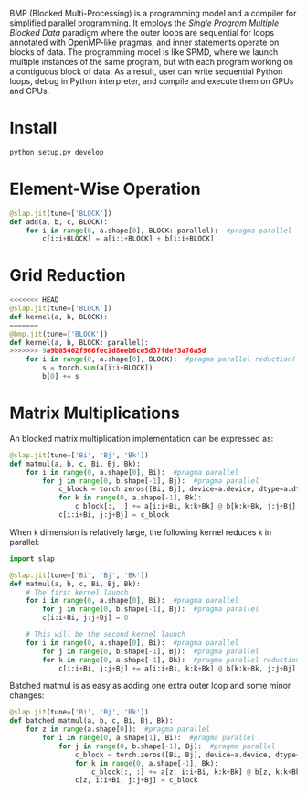 BMP (Blocked Multi-Processing) is a programming model and a compiler for simplified parallel programming. It employs the *Single Program Multiple Blocked Data* paradigm where the outer loops are sequential for loops annotated with OpenMP-like pragmas, and inner statements operate on blocks of data. The programming model is like SPMD, where we launch multiple instances of the same program, but with each program working on a contiguous block of data. As a result, user can write sequential Python loops, debug in Python interpreter, and compile and execute them on GPUs and CPUs.


# Install

```bash
python setup.py develop
```

# Element-Wise Operation
```python
@slap.jit(tune=['BLOCK'])
def add(a, b, c, BLOCK):
    for i in range(0, a.shape[0], BLOCK: parallel):  #pragma parallel
        c[i:i+BLOCK] = a[i:i+BLOCK] + b[i:i+BLOCK]
```

# Grid Reduction

```python
<<<<<<< HEAD
@slap.jit(tune=['BLOCK'])
def kernel(a, b, BLOCK):
=======
@bmp.jit(tune=['BLOCK'])
def kernel(a, b, BLOCK: parallel):
>>>>>>> 9a9b05462f966fec1d8eeb6ce5d37fde73a76a5d
    for i in range(0, a.shape[0], BLOCK):  #pragma parallel reduction(+:b)
        s = torch.sum(a[i:i+BLOCK])
        b[0] += s 
```

# Matrix Multiplications

An blocked matrix multiplication implementation can be expressed as:
```python
@slap.jit(tune=['Bi', 'Bj', 'Bk'])
def matmul(a, b, c, Bi, Bj, Bk):
    for i in range(0, a.shape[0], Bi):  #pragma parallel
        for j in range(0, b.shape[-1], Bj):  #pragma parallel
            c_block = torch.zeros([Bi, Bj], device=a.device, dtype=a.dtype)
            for k in range(0, a.shape[-1], Bk):
                c_block[:, :] += a[i:i+Bi, k:k+Bk] @ b[k:k+Bk, j:j+Bj]
            c[i:i+Bi, j:j+Bj] = c_block
```

When `k` dimension is relatively large, the following kernel reduces `k` in parallel:
```python
import slap

@slap.jit(tune=['Bi', 'Bj', 'Bk'])
def matmul(a, b, c, Bi, Bj, Bk):
    # The first kernel launch
    for i in range(0, a.shape[0], Bi):  #pragma parallel
    	for j in range(0, b.shape[-1], Bj):  #pragma parallel
	    c[i:i+Bi, j:j+Bj] = 0

    # This will be the second kernel launch
    for i in range(0, a.shape[0], Bi):  #pragma parallel
    	for j in range(0, b.shape[-1], Bj):  #pragma parallel
	    for k in range(0, a.shape[-1], Bk):  #pragma parallel reduction(+:c)
	    	c[i:i+Bi, j:j+Bj] += a[i:i+Bi, k:k+Bk] @ b[k:k+Bk, j:j+Bj]
```


Batched matmul is as easy as adding one extra outer loop and some minor changes:

```python
@slap.jit(tune=['Bi', 'Bj', 'Bk'])
def batched_matmul(a, b, c, Bi, Bj, Bk):
    for z in range(a.shape[0]):  #pragma parallel
        for i in range(0, a.shape[1], Bi):  #pragma parallel
            for j in range(0, b.shape[-1], Bj):  #pragma parallel
                c_block = torch.zeros([Bi, Bj], device=a.device, dtype=a.dtype)
                for k in range(0, a.shape[-1], Bk):
                    c_block[:, :] += a[z, i:i+Bi, k:k+Bk] @ b[z, k:k+Bk, j:j+Bj]
                c[z, i:i+Bi, j:j+Bj] = c_block
```

